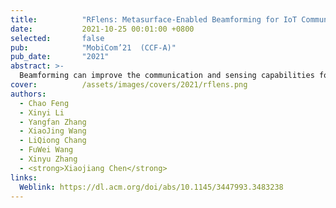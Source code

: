 ```yaml
---
title:          "RFlens: Metasurface-Enabled Beamforming for IoT Communication and Sensing"
date:           2021-10-25 00:01:00 +0800
selected:       false
pub:            "MobiCom’21  (CCF-A)"
pub_date:       "2021"
abstract: >-
  Beamforming can improve the communication and sensing capabilities for a wide range of IoT applications. However, most existing IoT devices cannot perform beamforming due to form factor, energy, and cost constraints. This paper presents RFlens, a reconfigurable metasurface that empowers low-profile IoT devices with beamforming capabilities. The metasurface consists of many unit-cells, each acting as a phase shifter for signals going through it. By encoding the phase shifting values, RFlens can manipulate electromagnetic waves to "reshape" and resteer the beam pattern. We prototype RFlens for 5 GHz Wi-Fi signals. Extensive experiments demonstrate that RFlens can achieve a 4.6 dB median signal strength improvement (up to 9.3 dB) even with a relatively small 16 × 16 array of unit-cells. In addition, RFlens can effectively improve the secrecy capacity of IoT links and enable passive NLoS wireless sensing applications. 
cover:          /assets/images/covers/2021/rflens.png
authors:
  - Chao Feng
  - Xinyi Li
  - Yangfan Zhang
  - XiaoJing Wang
  - LiQiong Chang
  - FuWei Wang
  - Xinyu Zhang
  - <strong>Xiaojiang Chen</strong>
links:
  Weblink: https://dl.acm.org/doi/abs/10.1145/3447993.3483238
---
```

